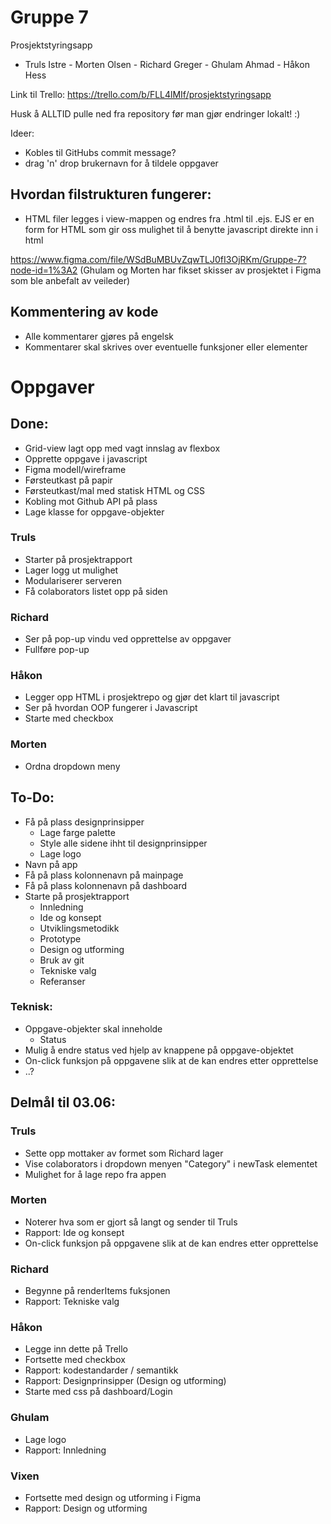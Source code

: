 # Gruppe 7
Prosjektstyringsapp
- Truls Istre - Morten Olsen - Richard Greger - Ghulam Ahmad - Håkon Hess

Link til Trello: https://trello.com/b/FLL4lMIf/prosjektstyringsapp

Husk å ALLTID pulle ned fra repository før man gjør endringer lokalt! :)

Ideer:
- Kobles til GitHubs commit message?
- drag 'n' drop brukernavn for å tildele oppgaver

## Hvordan filstrukturen fungerer:
- HTML filer legges i view-mappen og endres fra .html til .ejs. EJS er en form for HTML som gir oss mulighet til å benytte javascript direkte inn i html

https://www.figma.com/file/WSdBuMBUvZqwTLJ0fI3OjRKm/Gruppe-7?node-id=1%3A2 (Ghulam og Morten har fikset skisser av prosjektet i Figma som ble anbefalt av veileder)


## Kommentering av kode
- Alle kommentarer gjøres på engelsk
- Kommentarer skal skrives over eventuelle funksjoner eller elementer



# Oppgaver 

## Done:
- Grid-view lagt opp med vagt innslag av flexbox
- Opprette oppgave i javascript
- Figma modell/wireframe
- Førsteutkast på papir
- Førsteutkast/mal med statisk HTML og CSS
- Kobling mot Github API på plass
- Lage klasse for oppgave-objekter

### Truls
  - Starter på prosjektrapport
  - Lager logg ut mulighet
  - Modulariserer serveren
  - Få colaborators listet opp på siden
### Richard
  - Ser på pop-up vindu ved opprettelse av oppgaver
  - Fullføre pop-up
### Håkon
  - Legger opp HTML i prosjektrepo og gjør det klart til javascript 
  - Ser på hvordan OOP fungerer i Javascript
  - Starte med checkbox
### Morten
  - Ordna dropdown meny


## To-Do: 
- Få på plass designprinsipper
  - Lage farge palette
  - Style alle sidene ihht til designprinsipper
  - Lage logo
- Navn på app
- Få på plass kolonnenavn på mainpage
- Få på plass kolonnenavn på dashboard
- Starte på prosjektrapport
  - Innledning
  - Ide og konsept
  - Utviklingsmetodikk
  - Prototype
  - Design og utforming
  - Bruk av git
  - Tekniske valg
  - Referanser

### Teknisk:
- Oppgave-objekter skal inneholde
  - Status
- Mulig å endre status ved hjelp av knappene på oppgave-objektet
- On-click funksjon på oppgavene slik at de kan endres etter opprettelse
- ..?
 
## Delmål til 03.06:
### Truls
  - Sette opp mottaker av formet som Richard lager
  - Vise colaborators i dropdown menyen "Category" i newTask elementet
  - Mulighet for å lage repo fra appen
### Morten
  - Noterer hva som er gjort så langt og sender til Truls
  - Rapport: Ide og konsept
  - On-click funksjon på oppgavene slik at de kan endres etter opprettelse
### Richard
  - Begynne på renderItems fuksjonen
  - Rapport: Tekniske valg
### Håkon
  - Legge inn dette på Trello
  - Fortsette med checkbox
  - Rapport: kodestandarder / semantikk
  - Rapport: Designprinsipper (Design og utforming)
  - Starte med css på dashboard/Login
### Ghulam
  - Lage logo
  - Rapport: Innledning
### Vixen
  - Fortsette med design og utforming i Figma
  - Rapport: Design og utforming
